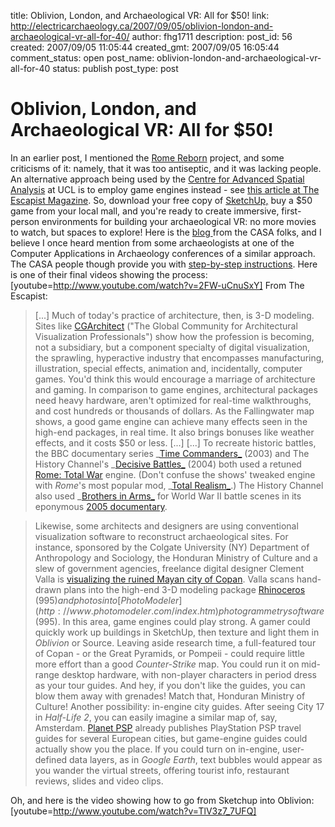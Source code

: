 title: Oblivion, London, and Archaeological VR: All for $50!
link: http://electricarchaeology.ca/2007/09/05/oblivion-london-and-archaeological-vr-all-for-40/
author: fhg1711
description: 
post_id: 56
created: 2007/09/05 11:05:44
created_gmt: 2007/09/05 16:05:44
comment_status: open
post_name: oblivion-london-and-archaeological-vr-all-for-40
status: publish
post_type: post

# Oblivion, London, and Archaeological VR: All for $50!

In an earlier post, I mentioned the [Rome Reborn](http://www.romereborn.virginia.edu/) project, and some criticisms of it: namely, that it was too antiseptic, and it was lacking people. An alternative approach being used by the [Centre for Advanced Spatial Analysis](http://www.casa.ucl.ac.uk/) at UCL is to employ game engines instead - see [this article at The Escapist Magazine](http://www.escapistmagazine.com/articles/view/issues/issue_109/1331-London-in-Oblivion). So, download your free copy of [SketchUp,](http://www.sketchup.com/) buy a $50 game from your local mall, and you're ready to create immersive, first-person environments for building your archaeological VR: no more movies to watch, but spaces to explore! Here is the [blog ](http://www.digitalurban.blogspot.com/)from the CASA folks, and I believe I once heard mention from some archaeologists at one of the Computer Applications in Archaeology conferences of a similar approach. The CASA people though provide you with [step-by-step instructions](http://digitalurban.blogspot.com/2007/06/tutorial-importing-sketchup3d-max-into.html). Here is one of their final videos showing the process:[youtube=http://www.youtube.com/watch?v=2FW-uCnuSxY] From The Escapist: 

> [...] Much of today's practice of architecture, then, is 3-D modeling. Sites like [CGArchitect](http://www.cgarchitect.com/default.asp) ("The Global Community for Architectural Visualization Professionals") show how the profession is becoming, not a subsidiary, but a component specialty of digital visualization, the sprawling, hyperactive industry that encompasses manufacturing, illustration, special effects, animation and, incidentally, computer games. You'd think this would encourage a marriage of architecture and gaming. In comparison to game engines, architectural packages need heavy hardware, aren't optimized for real-time walkthroughs, and cost hundreds or thousands of dollars. As the Fallingwater map shows, a good game engine can achieve many effects seen in the high-end packages, in real time. It also brings bonuses like weather effects, and it costs $50 or less. [...] [...] To recreate historic battles, the BBC documentary series _[Time Commanders_](http://www.imdb.com/title/tt0386245/) (2003) and The History Channel's _[Decisive Battles_](http://www.imdb.com/title/tt0421095/) (2004) both used a retuned [Rome: Total War](http://en.wikipedia.org/wiki/Rome:_Total_War) engine. (Don't confuse the shows' tweaked engine with _Rome_'s most popular mod, _[Total Realism_](http://en.wikipedia.org/wiki/Rome_Total_Realism).) The History Channel also used _[Brothers in Arms_](http://www.brothersinarmsgame.com/index.php) for World War II battle scenes in its eponymous [2005 documentary](http://store.aetv.com/html/product/index.jhtml?id=74810&browseCategoryId=&location=&parentcatid=&subcatid=).

> Likewise, some architects and designers are using conventional visualization software to reconstruct archaeological sites. For instance, sponsored by the Colgate University (NY) Department of Anthropology and Sociology, the Honduran Ministry of Culture and a slew of government agencies, freelance digital designer Clement Valla is [visualizing the ruined Mayan city of Copan](http://www.cgarchitect.com/news/Reviews/Review056_1.asp). Valla scans hand-drawn plans into the high-end 3-D modeling package [Rhinoceros](http://www.rhino3d.com/) ($995) and photos into [PhotoModeler](http://www.photomodeler.com/index.htm) photogrammetry software ($995). In this area, game engines could play strong. A gamer could quickly work up buildings in SketchUp, then texture and light them in _Oblivion_ or Source. Leaving aside research time, a full-featured tour of Copan - or the Great Pyramids, or Pompeii - could require little more effort than a good _Counter-Strike_ map. You could run it on mid-range desktop hardware, with non-player characters in period dress as your tour guides. And hey, if you don't like the guides, you can blow them away with grenades! Match that, Honduran Ministry of Culture! Another possibility: in-engine city guides. After seeing City 17 in _Half-Life 2_, you can easily imagine a similar map of, say, Amsterdam. [Planet PSP](http://www.gamespot.com/psp/puzzle/planetpsp/index.html?q=Planet%20PSP) already publishes PlayStation PSP travel guides for several European cities, but game-engine guides could actually show you the place. If you could turn on in-engine, user-defined data layers, as in _Google Earth_, text bubbles would appear as you wander the virtual streets, offering tourist info, restaurant reviews, slides and video clips.

Oh, and here is the video showing how to go from Sketchup into Oblivion: [youtube=http://www.youtube.com/watch?v=TlV3z7_7UFQ]